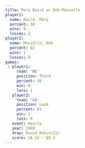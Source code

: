 ```yaml
---
title: Mary Baird vs Deb Massullo
player1:             
  name: Baird, Mary  
  percent: 30        
  wins: 0            
  losses: 1          
player2:             
  name: Massullo, Deb
  percent: 81        
  wins: 1            
  losses: 0          
games:
 - player1:         
     team: 'NS'     
     position: Third
     percent: 30    
     win: 0         
     loss: 1        
   player2:        
     team: 'CA'    
     position: Lead
     percent: 81   
     win: 1        
     loss: 0       
   event: Hearts        
   year: 1988           
   draw: Round Robin(12)
   score: CA 12 - NS 3  
---
```

